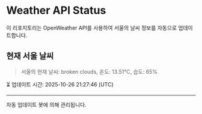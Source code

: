 
# Weather API Status

이 리포지토리는 OpenWeather API를 사용하여 서울의 날씨 정보를 자동으로 업데이트합니다.

## 현재 서울 날씨
> 서울의 현재 날씨: broken clouds, 온도: 13.51°C, 습도: 65%

⏳ 업데이트 시간: 2025-10-26 21:27:46 (UTC)

---
자동 업데이트 봇에 의해 관리됩니다.
